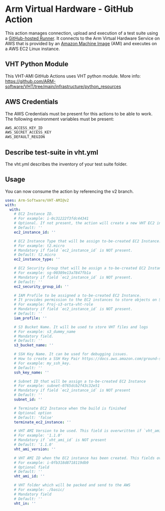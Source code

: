 # Arm Virtual Hardware - GitHub Action
This action manages connection, upload and execution of a test suite using a [GitHub-hosted Runner](https://arm-software.github.io/VHT/main/infrastructure/html/run_ami_github.html#GitHub_hosted). It connects to the Arm Virtual Hardware Service on AWS that is provided by an [Amazon Machine Image](https://docs.aws.amazon.com/AWSEC2/latest/UserGuide/AMIs.html) (AMI) and executes on a AWS EC2 Linux instance.

## VHT Python Module
This VHT-AMI GitHub Actions uses VHT python module. More info:
https://github.com/ARM-software/VHT/tree/main/infrastructure/python_resources

## AWS Credentials
The AWS Credentials must be present for this actions to be able to work.
The following environment variables must be present:
```bash
AWS_ACCESS_KEY_ID
AWS_SECRET_ACCESS_KEY
AWS_DEFAULT_REGION
```

## Describe test-suite in vht.yml
The vht.yml describes the inventory of your test suite folder.

## Usage
You can now consume the action by referencing the v2 branch.

```yaml
uses: Arm-Software/VHT-AMI@v2
with:
  with:
    # EC2 Instance ID.
    # For example: i-0c31222f3fdc44341
    # Optional. If not present, the action will create a new VHT EC2 into your AWS account
    # Default: ''
    ec2_instance_id: ''

    # EC2 Instance Type that will be assign to-be-created EC2 Instance.
    # For example: t2.micro
    # Mandatory if field `ec2_instance_id` is NOT present.
    # Default: t2.micro
    ec2_instance_type: ''

    # EC2 Security Group that will be assign a to-be-created EC2 Instance
    # For example: sg-00389e13a7847fb1a
    # Mandatory if field `ec2_instance_id` is NOT present.
    # Default: ''
    ec2_security_group_id: ''

    # IAM Profile to be assigned a to-be-created EC2 Instance.
    # It provides permission to the EC2 instances to store objects on S3 buckets, etc.
    # For example: Proj-s3-orta-vht-role
    # Mandatory if field `ec2_instance_id` is NOT present.
    # Default: ''
    iam_profile: ''

    # S3 Bucket Name. It will be used to store VHT files and logs
    # For example: s3_dummy_name
    # Mandatory field.
    # Default: ''
    s3_bucket_name: ''

    # SSH Key Name. It can be used for debugging issues.
    # How to create a SSH Key Pair https://docs.aws.amazon.com/ground-station/latest/ug/create-ec2-ssh-key-pair.html
    # For example: my_ssh_key.
    # Default: ''
    ssh_key_name: ''

    # Subnet ID that will be assign a to-be-created EC2 Instance
    # For example: subnet-0765dcb2f43c32e51
    # Mandatory if field `ec2_instance_id` is NOT present
    # Default: ''
    subnet_id: ''

    # Terminate EC2 Instance when the build is finished
    # Optional option
    # Default: 'false'
    terminate_ec2_instance: ''

    # VHT AMI Version to be used. This field is overwritten if `vht_ami_id` field is present.
    # For example: '1.1.0'
    # Mandatory if `vht_ami_id` is NOT present
    # Default: '1.1.0'
    vht_ami_version: ''

    # VHT AMI ID when the EC2 instance has been created. This fields overwrites vht_ami_version.
    # For example: i-0fb318d8718119db9
    # Optional field
    # Default: ''
    vht_ami_id: ''

    # VHT folder which will be packed and send to the AWS
    # For example: ./basic/
    # Mandatory field
    # Default: ''
    vht_in: ''
```
